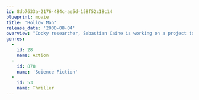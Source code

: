 ```yaml
---
id: 8db7633a-2176-484c-ae5d-158f52c18c14
blueprint: movie
title: 'Hollow Man'
release_date: '2000-08-04'
overview: "Cocky researcher, Sebastian Caine is working on a project to make living creatures invisible and he's so confident he's found the right formula that he tests it on himself and soon begins to vanish. The only problem is – no-one can determine how to make him visible again. Caine's predicament eventually drives him mad, with terrifying results."
genres:
  -
    id: 28
    name: Action
  -
    id: 878
    name: 'Science Fiction'
  -
    id: 53
    name: Thriller
---
```

